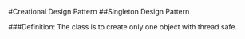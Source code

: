 #Creational Design Pattern
##Singleton Design Pattern

###Definition:	The class is to create only one object with thread safe.